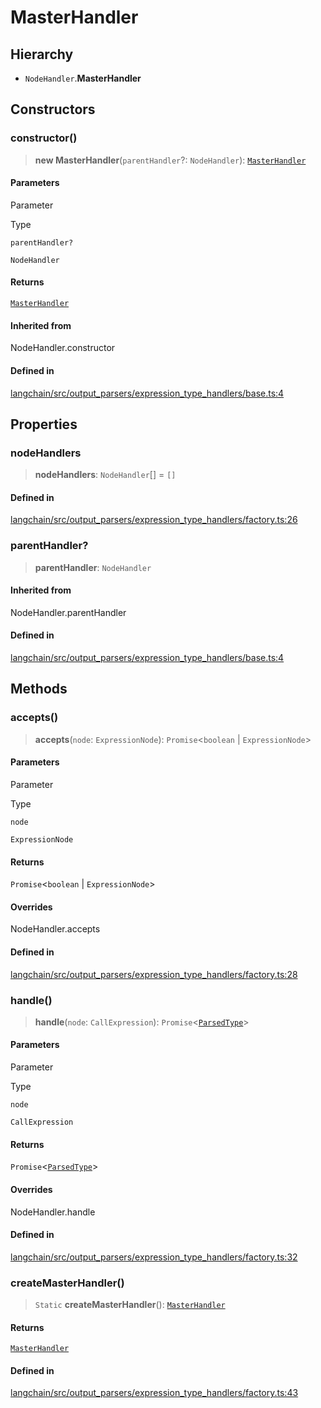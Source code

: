 MasterHandler
=============

Hierarchy[​](#hierarchy "Direct link to Hierarchy")
---------------------------------------------------

*   `NodeHandler`.**MasterHandler**

Constructors[​](#constructors "Direct link to Constructors")
------------------------------------------------------------

### constructor()[​](#constructor "Direct link to constructor()")

> **new MasterHandler**(`parentHandler`?: `NodeHandler`): [`MasterHandler`](/docs/api/output_parsers_expression/classes/MasterHandler)

#### Parameters[​](#parameters "Direct link to Parameters")

Parameter

Type

`parentHandler?`

`NodeHandler`

#### Returns[​](#returns "Direct link to Returns")

[`MasterHandler`](/docs/api/output_parsers_expression/classes/MasterHandler)

#### Inherited from[​](#inherited-from "Direct link to Inherited from")

NodeHandler.constructor

#### Defined in[​](#defined-in "Direct link to Defined in")

[langchain/src/output\_parsers/expression\_type\_handlers/base.ts:4](https://github.com/hwchase17/langchainjs/blob/46e1734/langchain/src/output_parsers/expression_type_handlers/base.ts#L4)

Properties[​](#properties "Direct link to Properties")
------------------------------------------------------

### nodeHandlers[​](#nodehandlers "Direct link to nodeHandlers")

> **nodeHandlers**: `NodeHandler`\[\] = `[]`

#### Defined in[​](#defined-in-1 "Direct link to Defined in")

[langchain/src/output\_parsers/expression\_type\_handlers/factory.ts:26](https://github.com/hwchase17/langchainjs/blob/46e1734/langchain/src/output_parsers/expression_type_handlers/factory.ts#L26)

### parentHandler?[​](#parenthandler "Direct link to parentHandler?")

> **parentHandler**: `NodeHandler`

#### Inherited from[​](#inherited-from-1 "Direct link to Inherited from")

NodeHandler.parentHandler

#### Defined in[​](#defined-in-2 "Direct link to Defined in")

[langchain/src/output\_parsers/expression\_type\_handlers/base.ts:4](https://github.com/hwchase17/langchainjs/blob/46e1734/langchain/src/output_parsers/expression_type_handlers/base.ts#L4)

Methods[​](#methods "Direct link to Methods")
---------------------------------------------

### accepts()[​](#accepts "Direct link to accepts()")

> **accepts**(`node`: `ExpressionNode`): `Promise`<`boolean` | `ExpressionNode`\>

#### Parameters[​](#parameters-1 "Direct link to Parameters")

Parameter

Type

`node`

`ExpressionNode`

#### Returns[​](#returns-1 "Direct link to Returns")

`Promise`<`boolean` | `ExpressionNode`\>

#### Overrides[​](#overrides "Direct link to Overrides")

NodeHandler.accepts

#### Defined in[​](#defined-in-3 "Direct link to Defined in")

[langchain/src/output\_parsers/expression\_type\_handlers/factory.ts:28](https://github.com/hwchase17/langchainjs/blob/46e1734/langchain/src/output_parsers/expression_type_handlers/factory.ts#L28)

### handle()[​](#handle "Direct link to handle()")

> **handle**(`node`: `CallExpression`): `Promise`<[`ParsedType`](/docs/api/output_parsers_expression/types/ParsedType)\>

#### Parameters[​](#parameters-2 "Direct link to Parameters")

Parameter

Type

`node`

`CallExpression`

#### Returns[​](#returns-2 "Direct link to Returns")

`Promise`<[`ParsedType`](/docs/api/output_parsers_expression/types/ParsedType)\>

#### Overrides[​](#overrides-1 "Direct link to Overrides")

NodeHandler.handle

#### Defined in[​](#defined-in-4 "Direct link to Defined in")

[langchain/src/output\_parsers/expression\_type\_handlers/factory.ts:32](https://github.com/hwchase17/langchainjs/blob/46e1734/langchain/src/output_parsers/expression_type_handlers/factory.ts#L32)

### createMasterHandler()[​](#createmasterhandler "Direct link to createMasterHandler()")

> `Static` **createMasterHandler**(): [`MasterHandler`](/docs/api/output_parsers_expression/classes/MasterHandler)

#### Returns[​](#returns-3 "Direct link to Returns")

[`MasterHandler`](/docs/api/output_parsers_expression/classes/MasterHandler)

#### Defined in[​](#defined-in-5 "Direct link to Defined in")

[langchain/src/output\_parsers/expression\_type\_handlers/factory.ts:43](https://github.com/hwchase17/langchainjs/blob/46e1734/langchain/src/output_parsers/expression_type_handlers/factory.ts#L43)